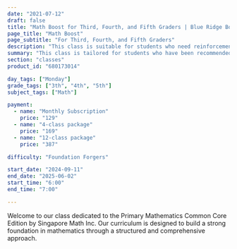 ```yaml
---
date: "2021-07-12"
draft: false
title: "Math Boost for Third, Fourth, and Fifth Graders | Blue Ridge Boost"
page_title: "Math Boost"
page_subtitle: "For Third, Fourth, and Fifth Graders"
description: "This class is suitable for students who need reinforcement of classroom concepts though extra practice with typical grade-level problems."
summary: "This class is tailored for students who have been recommended for additional support and are facing challenges in their regular classroom. It offers reinforcement of key concepts through extra practice with typical grade-level problems, ensuring that students can grasp and master the material at their own pace. Additionally, students will have the opportunity to work on materials recommended by their classroom teacher and tackle problems suggested by Blue Ridge Boost instructors, providing a tailored and comprehensive approach to meet their individual learning needs."
section: "classes"
product_id: "680173014"

day_tags: ["Monday"]
grade_tags: ["3th", "4th", "5th"]
subject_tags: ["Math"]

payment:
  - name: "Monthly Subscription"
    price: "129"
  - name: "4-class package"
    price: "169"
  - name: "12-class package"
    price: "387"

difficulty: "Foundation Forgers"

start_date: "2024-09-11"
end_date: "2025-06-02"
start_time: "6:00"
end_time: "7:00"

---
```


<p>Welcome to our class dedicated to the Primary Mathematics Common Core Edition by Singapore Math Inc. Our curriculum is designed to build a strong foundation in mathematics through a structured and comprehensive approach.</p>
